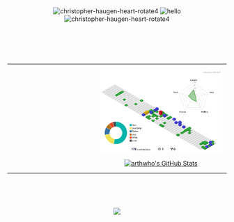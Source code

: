 <!-- Welcome Header !-->
<div style="padding: 50px 0;">
  <p align="center">
    <img src="https://github.com/user-attachments/assets/069295d4-d0e5-467d-8477-b2a23877b115" alt="christopher-haugen-heart-rotate4" width="45px" style="vertical-align:middle;">
    <img src="https://github.com/user-attachments/assets/7b2dca52-4b65-48c6-aca6-be5937cacdd7" alt="hello" height="50px" style="vertical-align:middle;">
    <img src="https://github.com/user-attachments/assets/069295d4-d0e5-467d-8477-b2a23877b115" alt="christopher-haugen-heart-rotate4" width="45px" style="vertical-align:middle;">
  </p>
</div>
<br>
<!-- Table of contents !-->
<table style="width: 100%; table-layout: fixed; border: none;" cellpadding="0" cellspacing="0">
<tr>
  <!-- Left side !-->
  <td width="40%" valign="top" style="padding: 0 10px; border: none;">
   <h3 align="center"><!-- TEXTO!!!!!!!!!--></h3>
   <p align="center">
     <!-- TEXTO!!!!!!!!!-->
   </p>
  </td>
  
  <!-- Right side !-->
  <td width="60%" valign="top" style="padding: 0 10px; border: none;">
        <p align="center">
      <img style="border: none;" src="https://raw.githubusercontent.com/arthwho/arthwho/refs/heads/main/profile-3d-contrib/profile-gitblock.svg" alt="3D Contributions" width="100%">
    </p>
    <p align="center">
      <a href="https://github.com/arthwho">
        <img style="border: none;" src="https://github-readme-stats.vercel.app/api?username=arthwho&theme=gotham&bg_color=00000000&hide_border=true" alt="arthwho's GitHub Stats" width="100%">
      </a>
    </p>
  </td>
</tr>
</table>

<br><br><br>
<p align="center">
  <img src="https://github.com/arthwho/arthwho/assets/111618104/a346683f-88b3-4b21-a84a-756350b91e2a">
</p>
